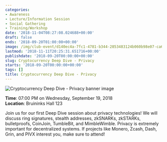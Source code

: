 ```yaml
---
categories:
- Awareness
- Lecture/Information Session
- Social Gathering
- Training/Workshop
date: '2018-11-04T08:27:08.024688+00:00'
draft: false
ends: '2018-09-20T01:00:00+00:00'
image: /img/club-event/d140ec4a-7fc1-4781-b344-2853483124b060b98e07-ca69-4f59-90a7-da826ae8eedc.png
lastmod: '2018-11-11T20:25:31.651716+00:00'
publishdate: '2018-09-20T00:00:00+00:00'
slug: Cryptocurrency Deep Dive - Privacy
starts: '2018-09-20T00:00:00+00:00'
tags: []
title: Cryptocurrency Deep Dive - Privacy
---
```


<img src="/img/club-event/d140ec4a-7fc1-4781-b344-2853483124b060b98e07-ca69-4f59-90a7-da826ae8eedc.png" alt="Cryptocurrency Deep Dive - Privacy banner image" /><br>
    <p class="eventInfo">
        <strong>Time</strong>: 07:00 PM on Wednesday, September 19, 2018<br>
        <strong>Location</strong>: Bruininks Hall 123
    </p>
    <p>Join us for our first Deep Dive session about privacy technologies! We will discuss ring signatures, stealth addresses, zkSNARKs, zkSTARKs, bulletproofs, CoinJoin, TumbleBit, and MimbleWimble. Privacy is extremely important for decentralized systems. If projects like Monero, Zcash, Dash, Grin, and PIVX interest you, make sure to attend!</p>
<p>&nbsp;</p>